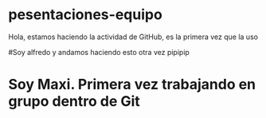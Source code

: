 # pesentaciones-equipo
Hola, estamos haciendo la actividad de GitHub, es la primera vez que la uso

#Soy alfredo y andamos haciendo esto otra vez pipipip

# Soy Maxi. Primera vez trabajando en grupo dentro de Git
